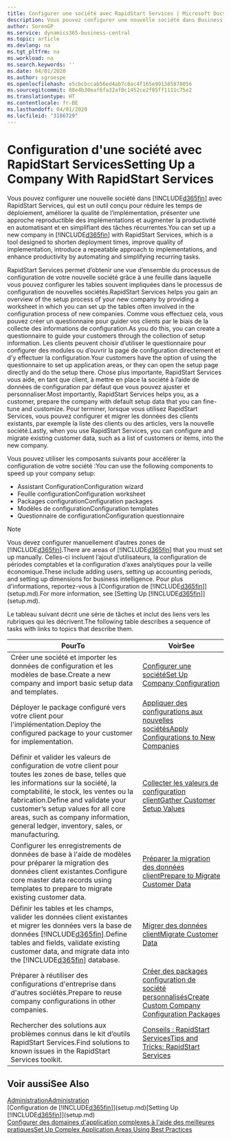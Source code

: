 ```yaml
---
title: Configurer une société avec RapidStart Services | Microsoft Docs
description: Vous pouvez configurer une nouvelle société dans Business Central avec RapidStart Services, qui est un outil conçu pour réduire les temps de déploiement, améliorer la qualité de l’implémentation, présenter une approche reproductible des implémentations et augmenter la productivité en automatisant et en simplifiant des tâches récurrentes.
author: SorenGP
ms.service: dynamics365-business-central
ms.topic: article
ms.devlang: na
ms.tgt_pltfrm: na
ms.workload: na
ms.search.keywords: ''
ms.date: 04/01/2020
ms.author: sgroespe
ms.openlocfilehash: e5cbcbccab56ed4ab7c8ac4f165e991385878056
ms.sourcegitcommit: 88e4b30eaf6fa32af0c1452ce2f85ff1111c75e2
ms.translationtype: HT
ms.contentlocale: fr-BE
ms.lasthandoff: 04/01/2020
ms.locfileid: "3186729"
---
```

# <a name="setting-up-a-company-with-rapidstart-services"></a><span data-ttu-id="996e7-103">Configuration d'une société avec RapidStart Services</span><span class="sxs-lookup"><span data-stu-id="996e7-103">Setting Up a Company With RapidStart Services</span></span>
<span data-ttu-id="996e7-104">Vous pouvez configurer une nouvelle société dans [!INCLUDE[d365fin](includes/d365fin_md.md)] avec RapidStart Services, qui est un outil conçu pour réduire les temps de déploiement, améliorer la qualité de l’implémentation, présenter une approche reproductible des implémentations et augmenter la productivité en automatisant et en simplifiant des tâches récurrentes.</span><span class="sxs-lookup"><span data-stu-id="996e7-104">You can set up a new company in [!INCLUDE[d365fin](includes/d365fin_md.md)] with RapidStart Services, which is a tool designed to shorten deployment times, improve quality of implementation, introduce a repeatable approach to implementations, and enhance productivity by automating and simplifying recurring tasks.</span></span>  

<span data-ttu-id="996e7-105">RapidStart Services permet d’obtenir une vue d’ensemble du processus de configuration de votre nouvelle société grâce à une feuille dans laquelle vous pouvez configurer les tables souvent impliquées dans le processus de configuration de nouvelles sociétés.</span><span class="sxs-lookup"><span data-stu-id="996e7-105">RapidStart Services helps you gain an overview of the setup process of your new company by providing a worksheet in which you can set up the tables often involved in the configuration process of new companies.</span></span> <span data-ttu-id="996e7-106">Comme vous effectuez cela, vous pouvez créer un questionnaire pour guider vos clients par le biais de la collecte des informations de configuration.</span><span class="sxs-lookup"><span data-stu-id="996e7-106">As you do this, you can create a questionnaire to guide your customers through the collection of setup information.</span></span> <span data-ttu-id="996e7-107">Les clients peuvent choisir d’utiliser le questionnaire pour configurer des modules ou d’ouvrir la page de configuration directement et d'y effectuer la configuration.</span><span class="sxs-lookup"><span data-stu-id="996e7-107">Your customers have the option of using the questionnaire to set up application areas, or they can open the setup page directly and do the setup there.</span></span> <span data-ttu-id="996e7-108">Chose plus importante, RapidStart Services vous aide, en tant que client, à mettre en place la société à l’aide de données de configuration par défaut que vous pouvez ajuster et personnaliser.</span><span class="sxs-lookup"><span data-stu-id="996e7-108">Most importantly, RapidStart Services helps you, as a customer, prepare the company with default setup data that you can fine-tune and customize.</span></span> <span data-ttu-id="996e7-109">Pour terminer, lorsque vous utilisez RapidStart Services, vous pouvez configurer et migrer les données des clients existants, par exemple la liste des clients ou des articles, vers la nouvelle société.</span><span class="sxs-lookup"><span data-stu-id="996e7-109">Lastly, when you use RapidStart Services, you can configure and migrate existing customer data, such as a list of customers or items, into the new company.</span></span>

<span data-ttu-id="996e7-110">Vous pouvez utiliser les composants suivants pour accélérer la configuration de votre société :</span><span class="sxs-lookup"><span data-stu-id="996e7-110">You can use the following components to speed up your company setup:</span></span>  

-   <span data-ttu-id="996e7-111">Assistant Configuration</span><span class="sxs-lookup"><span data-stu-id="996e7-111">Configuration wizard</span></span>  
-   <span data-ttu-id="996e7-112">Feuille configuration</span><span class="sxs-lookup"><span data-stu-id="996e7-112">Configuration worksheet</span></span>  
-   <span data-ttu-id="996e7-113">Packages configuration</span><span class="sxs-lookup"><span data-stu-id="996e7-113">Configuration packages</span></span>  
-   <span data-ttu-id="996e7-114">Modèles de configuration</span><span class="sxs-lookup"><span data-stu-id="996e7-114">Configuration templates</span></span>  
-   <span data-ttu-id="996e7-115">Questionnaire de configuration</span><span class="sxs-lookup"><span data-stu-id="996e7-115">Configuration questionnaire</span></span>  

> [!Note]  
>  <span data-ttu-id="996e7-116">Vous devez configurer manuellement d’autres zones de [!INCLUDE[d365fin](includes/d365fin_md.md)].</span><span class="sxs-lookup"><span data-stu-id="996e7-116">There are areas of [!INCLUDE[d365fin](includes/d365fin_md.md)] that you must set up manually.</span></span> <span data-ttu-id="996e7-117">Celles-ci incluent l’ajout d’utilisateurs, la configuration de périodes comptables et la configuration d’axes analytiques pour la veille économique.</span><span class="sxs-lookup"><span data-stu-id="996e7-117">These include adding users, setting up accounting periods, and setting up dimensions for business intelligence.</span></span> <span data-ttu-id="996e7-118">Pour plus d'informations, reportez-vous à [Configuration de [!INCLUDE[d365fin](includes/d365fin_md.md)]](setup.md).</span><span class="sxs-lookup"><span data-stu-id="996e7-118">For more information, see [Setting Up [!INCLUDE[d365fin](includes/d365fin_md.md)]](setup.md).</span></span>

 <span data-ttu-id="996e7-119">Le tableau suivant décrit une série de tâches et inclut des liens vers les rubriques qui les décrivent.</span><span class="sxs-lookup"><span data-stu-id="996e7-119">The following table describes a sequence of tasks with links to topics that describe them.</span></span>

|<span data-ttu-id="996e7-120">**Pour**</span><span class="sxs-lookup"><span data-stu-id="996e7-120">**To**</span></span>|<span data-ttu-id="996e7-121">**Voir**</span><span class="sxs-lookup"><span data-stu-id="996e7-121">**See**</span></span>|  
|------------|-------------|  
|<span data-ttu-id="996e7-122">Créer une société et importer les données de configuration et les modèles de base.</span><span class="sxs-lookup"><span data-stu-id="996e7-122">Create a new company and import basic setup data and templates.</span></span>|[<span data-ttu-id="996e7-123">Configurer une société</span><span class="sxs-lookup"><span data-stu-id="996e7-123">Set Up Company Configuration</span></span>](admin-set-up-company-configuration.md)|  
|<span data-ttu-id="996e7-124">Déployer le package configuré vers votre client pour l'implémentation.</span><span class="sxs-lookup"><span data-stu-id="996e7-124">Deploy the configured package to your customer for implementation.</span></span>|[<span data-ttu-id="996e7-125">Appliquer des configurations aux nouvelles sociétés</span><span class="sxs-lookup"><span data-stu-id="996e7-125">Apply Configurations to New Companies</span></span>](admin-apply-configuration-to-new-companies.md)|
|<span data-ttu-id="996e7-126">Définir et valider les valeurs de configuration de votre client pour toutes les zones de base, telles que les informations sur la société, la comptabilité, le stock, les ventes ou la fabrication.</span><span class="sxs-lookup"><span data-stu-id="996e7-126">Define and validate your customer’s setup values for all core areas, such as company information, general ledger, inventory, sales, or manufacturing.</span></span>|[<span data-ttu-id="996e7-127">Collecter les valeurs de configuration client</span><span class="sxs-lookup"><span data-stu-id="996e7-127">Gather Customer Setup Values</span></span>](admin-gather-customer-setup-values.md)|  
|<span data-ttu-id="996e7-128">Configurer les enregistrements de données de base à l'aide de modèles pour préparer la migration des données client existantes.</span><span class="sxs-lookup"><span data-stu-id="996e7-128">Configure core master data records using templates to prepare to migrate existing customer data.</span></span>|[<span data-ttu-id="996e7-129">Préparer la migration des données client</span><span class="sxs-lookup"><span data-stu-id="996e7-129">Prepare to Migrate Customer Data</span></span>](admin-use-templates-to-prepare-customer-data-for-migration.md)|  
|<span data-ttu-id="996e7-130">Définir les tables et les champs, valider les données client existantes et migrer les données vers la base de données [!INCLUDE[d365fin](includes/d365fin_md.md)].</span><span class="sxs-lookup"><span data-stu-id="996e7-130">Define tables and fields, validate existing customer data, and migrate data into the [!INCLUDE[d365fin](includes/d365fin_md.md)] database.</span></span>|[<span data-ttu-id="996e7-131">Migrer des données client</span><span class="sxs-lookup"><span data-stu-id="996e7-131">Migrate Customer Data</span></span>](admin-migrate-customer-data.md)|
|<span data-ttu-id="996e7-132">Préparer à réutiliser des configurations d'entreprise dans d'autres sociétés.</span><span class="sxs-lookup"><span data-stu-id="996e7-132">Prepare to reuse company configurations in other companies.</span></span>|[<span data-ttu-id="996e7-133">Créer des packages configuration de société personnalisés</span><span class="sxs-lookup"><span data-stu-id="996e7-133">Create Custom Company Configuration Packages</span></span>](admin-how-to-create-custom-company-configuration-packages.md)|
|<span data-ttu-id="996e7-134">Rechercher des solutions aux problèmes connus dans le kit d’outils RapidStart Services.</span><span class="sxs-lookup"><span data-stu-id="996e7-134">Find solutions to known issues in the RapidStart Services toolkit.</span></span>|[<span data-ttu-id="996e7-135">Conseils : RapidStart Services</span><span class="sxs-lookup"><span data-stu-id="996e7-135">Tips and Tricks: RapidStart Services</span></span>](admin-tips-and-tricks-rapidstart-services.md)|  

## <a name="see-also"></a><span data-ttu-id="996e7-136">Voir aussi</span><span class="sxs-lookup"><span data-stu-id="996e7-136">See Also</span></span>  
[<span data-ttu-id="996e7-137">Administration</span><span class="sxs-lookup"><span data-stu-id="996e7-137">Administration</span></span>](admin-setup-and-administration.md)  
<span data-ttu-id="996e7-138">[Configuration de [!INCLUDE[d365fin](includes/d365fin_md.md)]](setup.md)</span><span class="sxs-lookup"><span data-stu-id="996e7-138">[Setting Up [!INCLUDE[d365fin](includes/d365fin_md.md)]](setup.md)</span></span>  
[<span data-ttu-id="996e7-139">Configurer des domaines d'application complexes à l'aide des meilleures pratiques</span><span class="sxs-lookup"><span data-stu-id="996e7-139">Set Up Complex Application Areas Using Best Practices</span></span>](set-up-complex-application-areas-using-best-practices.md)   
